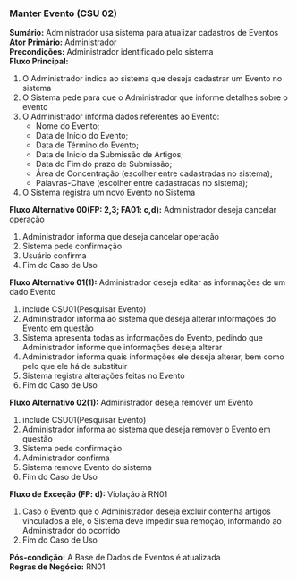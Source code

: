 ### Manter Evento (CSU 02) ###
**Sumário:** Administrador usa sistema para atualizar cadastros de Eventos  
**Ator Primário:** Administrador  
**Precondições:** Administrador identificado pelo sistema  
**Fluxo Principal:**  
  1. O Administrador indica ao sistema que deseja cadastrar um Evento no sistema  
  2. O Sistema pede para que o Administrador que informe detalhes sobre o evento
  3. O Administrador informa dados referentes ao Evento:
     * Nome do Evento;  
     * Data de Início do Evento;  
     * Data de Término do Evento;  
     * Data de Inicío da Submissão de Artigos;  
     * Data do Fim do prazo de Submissão;  
     * Área de Concentração (escolher entre cadastradas no sistema);  
     * Palavras-Chave (escolher entre cadastradas no sistema);  
  4. O Sistema registra um novo Evento no Sistema  

**Fluxo Alternativo 00(FP: 2,3; FA01: c,d):** Administrador deseja  cancelar operação 
  1. Administrador informa que deseja cancelar operação 
  2. Sistema pede confirmação  
  3. Usuário confirma  
  4. Fim do Caso de Uso  

**Fluxo Alternativo 01(1):** Administrador deseja editar as informações de um dado Evento  
  1. include CSU01(Pesquisar Evento)  
  2. Administrador informa ao sistema que deseja alterar informações do Evento em questão  
  3. Sistema apresenta todas as informações do Evento, pedindo que Administrador informe que informações deseja alterar  
  4. Administrador informa quais informações ele deseja alterar, bem como pelo que ele há de substituir  
  5. Sistema registra alterações feitas no Evento  
  6. Fim do Caso de Uso  

**Fluxo Alternativo 02(1):** Administrador deseja remover um Evento
  1. include CSU01(Pesquisar Evento)  
  2. Administrador informa ao sistema que deseja remover o Evento em questão  
  3. Sistema pede confirmação  
  4. Administrador confirma  
  5. Sistema remove Evento do sistema
  6. Fim do Caso de Uso

**Fluxo de Exceção (FP: d):** Violação à RN01  
  1. Caso o Evento que o Administrador deseja excluir contenha artigos vinculados a ele, o Sistema deve impedir sua remoção, informando ao Administrador do ocorrido  
  2. Fim do Caso de Uso

**Pós-condição:** A Base de Dados de Eventos é atualizada  
**Regras de Negócio:** RN01  